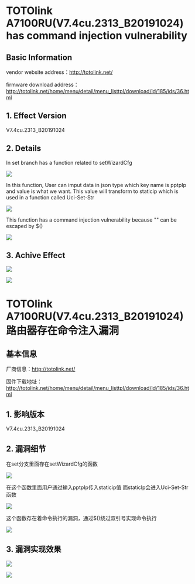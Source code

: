 # TOTOlink A7100RU(V7.4cu.2313_B20191024) has command injection vulnerability
## Basic Information
vendor website address：http://totolink.net/

firmware download address：http://totolink.net/home/menu/detail/menu_listtpl/download/id/185/ids/36.html

## 1. Effect Version
V7.4cu.2313_B20191024

## 2. Details
In set branch has a function related to setWizardCfg

![](https://github.com/DockTree/totolink/blob/main/main.png)

In this function, User can imput data in json type which key name is pptpIp and value is what we want. This value will transform to staticip which is used in a function called Uci-Set-Str

![](https://github.com/DockTree/totolink/blob/main/StaticIp.png)

This function has a command injection vulnerability because "" can be escaped by $()

![](https://github.com/DockTree/totolink/blob/main/Uci-Set-Str.png)

## 3. Achive Effect
![](https://github.com/DockTree/totolink/blob/main/curl.png)

![](https://github.com/DockTree/totolink/blob/main/result.png)








# TOTOlink A7100RU(V7.4cu.2313_B20191024)路由器存在命令注入漏洞
## 基本信息
厂商信息：http://totolink.net/

固件下载地址：http://totolink.net/home/menu/detail/menu_listtpl/download/id/185/ids/36.html

## 1. 影响版本
V7.4cu.2313_B20191024

## 2. 漏洞细节
在set分支里面存在setWizardCfg的函数

![](https://github.com/DockTree/totolink/blob/main/main.png)

在这个函数里面用户通过输入pptpIp传入staticip值
而staticIp会进入Uci-Set-Str函数

![](https://github.com/DockTree/totolink/blob/main/StaticIp.png)

这个函数存在着命令执行的漏洞，通过$()绕过双引号实现命令执行

![](https://github.com/DockTree/totolink/blob/main/Uci-Set-Str.png)

## 3. 漏洞实现效果
![](https://github.com/DockTree/totolink/blob/main/curl.png)

![](https://github.com/DockTree/totolink/blob/main/result.png)

